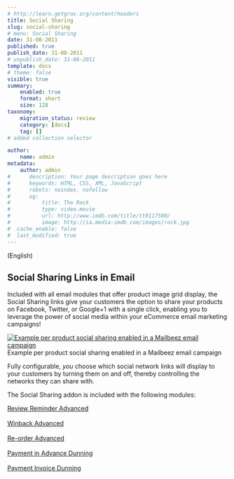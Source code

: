 ```yaml
---
# http://learn.getgrav.org/content/headers
title: Social Sharing
slug: social-sharing
# menu: Social Sharing
date: 31-08-2011
published: true
publish_date: 31-08-2011
# unpublish_date: 31-08-2011
template: docs
# theme: false
visible: true
summary:
    enabled: true
    format: short
    size: 128
taxonomy:
    migration_status: review
    category: [docs]
    tag: []
# added collection selector

author:
    name: admin
metadata:
    author: admin
#      description: Your page description goes here
#      keywords: HTML, CSS, XML, JavaScript
#      robots: noindex, nofollow
#      og:
#          title: The Rock
#          type: video.movie
#          url: http://www.imdb.com/title/tt0117500/
#          image: http://ia.media-imdb.com/images/rock.jpg
#  cache_enable: false
#  last_modified: true
---
```


(English)

## Social Sharing Links in Email

Included with all email modules that offer product image grid display, the Social Sharing links give your customers the option to share your products on Facebook, Twitter, or Google+1 with a single click, enabling you to leverage the power of social media within your eCommerce email marketing campaigns!

[![Example per product social sharing enabled in a Mailbeez email campaign](http://www.mailbeez.com/wp-content/uploads/2011/08/social.jpg "Example per product social sharing enabled in a Mailbeez email campaign")](http://www.mailbeez.com/wp-content/uploads/2011/08/social.jpg)Example per product social sharing enabled in a Mailbeez email campaign

 

Fully configurable, *you* choose which social network links will display to your customers by turning them on and off, thereby controlling the networks they can share with.

The Social Sharing addon is included with the following modules:

[Review Reminder Advanced  
](/documentation/mailbeez/review_advanced/ "Review Reminder Advanced")  
[Winback Advanced  
](/documentation/mailbeez/winback_advanced/ "Winback Advanced")  
[Re-order Advanced  
](/documentation/mailbeez/reorder_advanced/ "Re-order Advanced")  
[Payment in Advance Dunning  
](/documentation/mailbeez/payment_inadvance_dunning/ "Payment in Advance Dunning")  
[Payment Invoice Dunning  
](/documentation/mailbeez/payment_invoice_dunning/ "Payment Invoice Dunning")  
  
